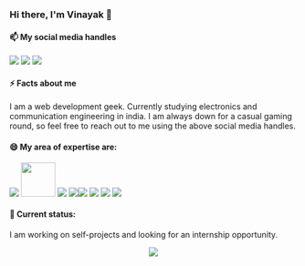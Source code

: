### Hi there, I'm Vinayak 👋

#### 📫 My social media handles
<a href="https://twitter.com/Vinayak47427793"><img src="https://img.icons8.com/cute-clipart/64/000000/twitter.png"/></a> <a href="https://www.linkedin.com/in/vinayak-sharma-141096193/"><img src="https://img.icons8.com/cute-clipart/64/000000/linkedin.png"/></a> <a href="https://www.instagram.com/lee_codes/"><img src="https://img.icons8.com/cute-clipart/64/000000/instagram-new.png"/></a>

#### ⚡ Facts about me
I am a web development geek. Currently studying electronics and communication engineering in india. I am always down for a casual gaming round, so feel free to reach out to me using the above social media handles.

#### 😄 My area of expertise are:
<img src="https://img.icons8.com/color/48/000000/vue-js.png"/> <img src="https://hackernoon.com/hn-images/1*2QOKCwEhtITQa0RIuoQsYQ.png" width="60px"/> <img src="https://img.icons8.com/color/48/000000/nodejs.png"/>  <img src="https://www.vectorlogo.zone/logos/pocoo_flask/pocoo_flask-ar21.svg"/><img src="https://img.icons8.com/color/48/000000/javascript.png"/>   <img src="https://img.icons8.com/color/48/000000/c-plus-plus-logo.png"/> <img src="https://img.icons8.com/color/48/000000/python.png"/>  <img src="https://img.icons8.com/color/48/000000/git.png"/>

#### 👯 Current status:
I am working on self-projects and looking for an internship opportunity.

<p align="center">
	<img src="https://github-readme-stats.vercel.app/api?username=vinayaksh42"  />
</p>
<!--
**vinayaksh42/vinayaksh42** is a ✨ _special_ ✨ repository because its `README.md` (this file) appears on your GitHub profile.
![My github stats](https://github-readme-stats.vercel.app/api?username=vinayaksh42&show_icons=true)
Here are some ideas to get you started:

- 🔭 I’m currently working on ...
- 🌱 I’m currently learning ...
- 👯 I’m looking to collaborate on ...
- 🤔 I’m looking for help with ...
- 💬 Ask me about ...
- 📫 How to reach me: ...
- 😄 Pronouns: ...
- ⚡ Fun fact: ...
-->
